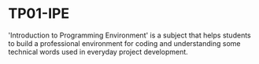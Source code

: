 # TP01-IPE
'Introduction to Programming Environment' is a subject that helps students to build a professional environment for coding and understanding some technical words used in everyday project development.

